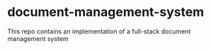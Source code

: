 # document-management-system
This repo contains an implementation of a full-stack document management system
